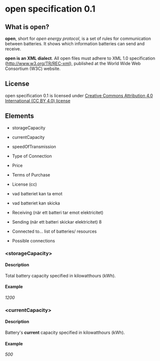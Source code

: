 # open specification 0.1
## What is open?

**open**, short for _open energy protocol_, is a set of rules for communication between batteries. It shows which information batteries can send and receive.

**open is an XML dialect**. All open files must adhere to XML 1.0 specification (http://www.w3.org/TR/REC-xml), published at the World Wide Web Consortium (W3C) website.

## License

open specification 0.1 is licensed under [Creative Commons Attribution 4.0 International (CC BY 4.0) license](https://creativecommons.org/licenses/by/4.0/)

## Elements

* storageCapacity
* currentCapacity
* speedOfTransmission
* Type of Connection
* Price
* Terms of Purchase
* License (cc)
* vad batteriet kan ta emot
* vad batteriet kan skicka

* Receiving (när ett batteri tar emot elektricitet)
* Sending (när ett batteri skickar elektricitet)
8
* Connected to... list of batteries/ resources
* Possible connections


### \<storageCapacity\>
#### Description
Total battery capacity specified in kilowatthours (kWh).
#### Example
_1200_

### \<currentCapacity\>
#### Description
Battery's **current** capacity specified in kilowatthours (kWh).
#### Example
_500_
